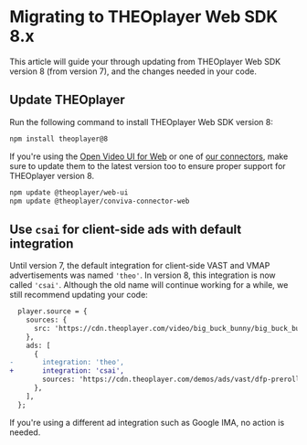 # Migrating to THEOplayer Web SDK 8.x

This article will guide your through updating from THEOplayer Web SDK version 8 (from version 7),
and the changes needed in your code.

## Update THEOplayer

Run the following command to install THEOplayer Web SDK version 8:

```bash
npm install theoplayer@8
```

If you're using the [Open Video UI for Web](/open-video-ui/web/) or one of [our connectors](/theoplayer/connectors/web/),
make sure to update them to the latest version too to ensure proper support for THEOplayer version 8.

```bash
npm update @theoplayer/web-ui
npm update @theoplayer/conviva-connector-web
```

## Use `csai` for client-side ads with default integration

Until version 7, the default integration for client-side VAST and VMAP advertisements was named `'theo'`.
In version 8, this integration is now called `'csai'`. Although the old name will continue working for a while,
we still recommend updating your code:

```diff
  player.source = {
    sources: {
      src: 'https://cdn.theoplayer.com/video/big_buck_bunny/big_buck_bunny_metadata.m3u8',
    },
    ads: [
      {
-       integration: 'theo',
+       integration: 'csai',
        sources: 'https://cdn.theoplayer.com/demos/ads/vast/dfp-preroll-no-skip.xml',
      },
    ],
  };
```

If you're using a different ad integration such as Google IMA, no action is needed.
